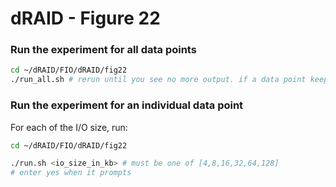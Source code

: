 # dRAID - Figure 22

### Run the experiment for all data points
```Bash
cd ~/dRAID/FIO/dRAID/fig22
./run_all.sh # rerun until you see no more output. if a data point keeps failing to generate, consider using run.sh to generate it.
```

### Run the experiment for an individual data point

For each of the I/O size, run:
```Bash
cd ~/dRAID/FIO/dRAID/fig22

./run.sh <io_size_in_kb> # must be one of [4,8,16,32,64,128]
# enter yes when it prompts
```